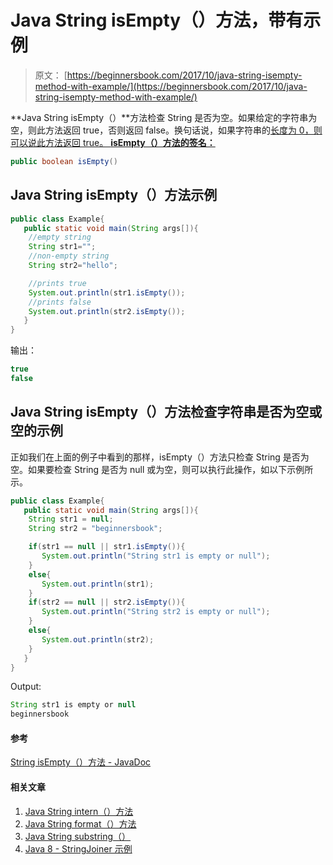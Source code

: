 # Java String isEmpty（）方法，带有示例

> 原文： [https://beginnersbook.com/2017/10/java-string-isempty-method-with-example/](https://beginnersbook.com/2017/10/java-string-isempty-method-with-example/)

**Java String isEmpty（）**方法检查 String 是否为空。如果给定的字符串为空，则此方法返回 true，否则返回 false。换句话说，如果字符串的[长度为 0，则可以说此方法返回 true。
**isEmpty（）方法的签名：**](https://beginnersbook.com/2013/12/java-string-length-method-example/)

```java
public boolean isEmpty()
```

## Java String isEmpty（）方法示例

```java
public class Example{  
   public static void main(String args[]){  
	//empty string
	String str1="";  
	//non-empty string
	String str2="hello";  

	//prints true
	System.out.println(str1.isEmpty());  
	//prints false
	System.out.println(str2.isEmpty());  
   }
}
```

输出：

```java
true
false
```

## Java String isEmpty（）方法检查字符串是否为空或空的示例

正如我们在上面的例子中看到的那样，isEmpty（）方法只检查 String 是否为空。如果要检查 String 是否为 null 或为空，则可以执行此操作，如以下示例所示。

```java
public class Example{  
   public static void main(String args[]){  
	String str1 = null; 
	String str2 = "beginnersbook";  

	if(str1 == null || str1.isEmpty()){
	   System.out.println("String str1 is empty or null"); 
	}
	else{
	   System.out.println(str1);
	}
	if(str2 == null || str2.isEmpty()){
	   System.out.println("String str2 is empty or null");  
	}
	else{
	   System.out.println(str2);
	}
   }
}
```

Output:

```java
String str1 is empty or null
beginnersbook
```

#### 参考

[String isEmpty（）方法 - JavaDoc](https://docs.oracle.com/javase/7/docs/api/java/lang/String.html#isEmpty())

#### 相关文章

1.  [Java String intern（）方法](https://beginnersbook.com/2017/10/java-string-intern-method/)
2.  [Java String format（）方法](https://beginnersbook.com/2017/10/java-string-format-method/)
3.  [Java String substring（）](https://beginnersbook.com/2013/12/java-string-substring-method-example/)
4.  [Java 8 - StringJoiner 示例](https://beginnersbook.com/2017/10/java-8-stringjoiner/)